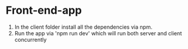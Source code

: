 # Front-end-app 
1. In the client folder install all the dependencies via npm.
2. Run the app via 'npm run dev' which will run both server and client concurrently
